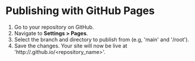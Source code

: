 # Publishing with GitHub Pages
1. Go to your repository on GitHub.
2. Navigate to **Settings > Pages**.
3. Select the branch and directory to publish from (e.g, 'main' and '/root').
4. Save the changes. Your site will now be live at 'http://<username>.github.io/<repository_name>'.

